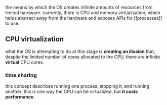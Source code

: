 the means by which the OS creates infinite amounts of resources from limited hardware. currently, there is CPU and memory virtualization, which helps abstract away from the hardware and exposes APIs for [[processes]] to use.

## CPU virtualization
what the OS is attempting to do at this stage is **creating an illusion** that, despite the limited number of cores allocated to the CPU, there are infinite **virtual** CPU cores.

### time sharing
this concept describes running one process, stopping it, and running another. this is one way the CPU can be virtualized, but **it costs performance.**

